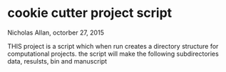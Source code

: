 # cookie cutter project script
Nicholas Allan, octorber 27, 2015 


THIS project is a script which when run creates a directory structure for computational projects.
 	the script will make the following subdirectories data, resulsts, bin and manuscript

